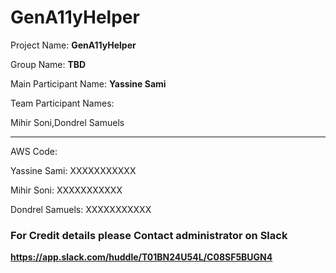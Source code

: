 # GenA11yHelper


Project Name: **GenA11yHelper**

Group Name: **TBD**

Main Participant Name: **Yassine Sami**

Team Participant Names: 

Mihir Soni,Dondrel Samuels

--------------------------------------------

AWS Code:

Yassine Sami: XXXXXXXXXXX

Mihir Soni: XXXXXXXXXXX 

Dondrel Samuels: XXXXXXXXXXX

### For Credit details please Contact administrator on Slack

**https://app.slack.com/huddle/T01BN24U54L/C08SF5BUGN4**

